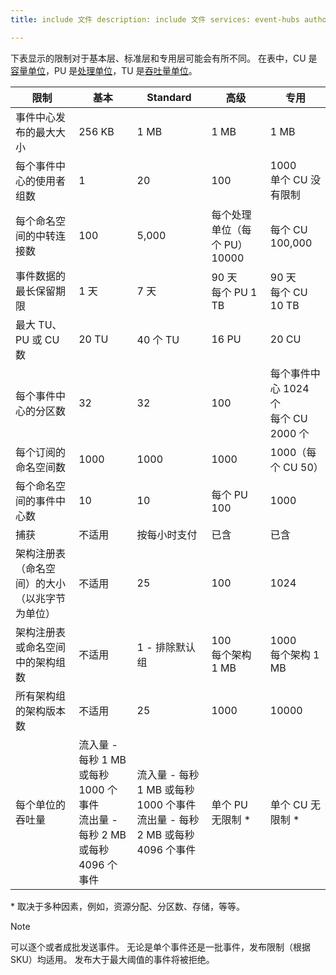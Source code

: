 ```yaml
---
title: include 文件 description: include 文件 services: event-hubs author: spelluru ms.service: event-hubs ms.topic: include ms.date: 05/25/2021 ms.author: spelluru ms.custom: "include file","fasttrack-edit","iot","event-hubs"

---
```


下表显示的限制对于基本层、标准层和专用层可能会有所不同。 在表中，CU 是[容量单位](../event-hubs-dedicated-overview.md)，PU 是[处理单位](../event-hubs-scalability.md#processing-units)，TU 是[吞吐量单位](../event-hubs-scalability.md#throughput-units)。 

| 限制 | 基本 | Standard | 高级 |  专用 |
| ----- | ----- | -------- | -------- | --------- | 
| 事件中心发布的最大大小 | 256 KB | 1 MB | 1 MB |  1 MB |
| 每个事件中心的使用者组数 | 1 | 20 | 100 | 1000<br/>单个 CU 没有限制  |
| 每个命名空间的中转连接数 | 100 | 5,000 | 每个处理单位（每个 PU）10000 | 每个 CU 100,000 |
| 事件数据的最长保留期限 | 1 天 | 7 天 | 90 天<br/>每个 PU 1 TB | 90 天<br/>每个 CU 10 TB |
| 最大 TU、PU 或 CU 数 |20 TU | 40 个 TU | 16 PU | 20 CU |
| 每个事件中心的分区数 | 32 | 32 | 100 | 每个事件中心 1024 个<br/> 每个 CU 2000 个 |
| 每个订阅的命名空间数 | 1000 | 1000 | 1000 | 1000（每个 CU 50） |
| 每个命名空间的事件中心数 | 10 | 10 | 每个 PU 100 | 1000 |
| 捕获 | 不适用 | 按每小时支付 | 已含 | 已含 |
| 架构注册表（命名空间）的大小（以兆字节为单位） | 不适用 | 25 | 100 | 1024 |
| 架构注册表或命名空间中的架构组数 | 不适用 | 1 - 排除默认组 | 100 <br/>每个架构 1 MB | 1000<br/>每个架构 1 MB |
| 所有架构组的架构版本数 | 不适用 | 25 | 1000 | 10000 |
| 每个单位的吞吐量 | 流入量 - 每秒 1 MB 或每秒 1000 个事件<br/>流出量 - 每秒 2 MB 或每秒 4096 个事件 | 流入量 - 每秒 1 MB 或每秒 1000 个事件<br/>流出量 - 每秒 2 MB 或每秒 4096 个事件 | 单个 PU 无限制 * | 单个 CU 无限制 * |

\* 取决于多种因素，例如，资源分配、分区数、存储，等等。 
 

> [!NOTE]
> 可以逐个或者成批发送事件。 无论是单个事件还是一批事件，发布限制（根据 SKU）均适用。 发布大于最大阈值的事件将被拒绝。

